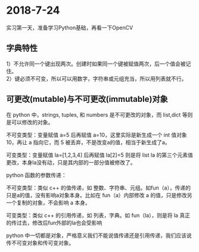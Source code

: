 # 2018-7-24
实习第一天，准备学习Python基础，再看一下OpenCV
## 字典特性
1）不允许同一个键出现两次。创建时如果同一个键被赋值两次，后一个值会被记住。<br>
2）键必须不可变，所以可以用数字，字符串或元组充当，所以用列表就不行。<br>
## 可更改(mutable)与不可更改(immutable)对象
在 python 中，strings, tuples, 和 numbers 是不可更改的对象，而 list,dict 等则是可以修改的对象。<br>

不可变类型：变量赋值 a=5 后再赋值 a=10，这里实际是新生成一个 int 值对象 10，再让 a 指向它，而 5 被丢弃，不是改变a的值，相当于新生成了a。<br>

可变类型：变量赋值 la=[1,2,3,4] 后再赋值 la[2]=5 则是将 list la 的第三个元素值更改，本身la没有动，只是其内部的一部分值被修改了。<br>

python 函数的参数传递：<br>

不可变类型：类似 c++ 的值传递，如 整数、字符串、元组。如fun（a），传递的只是a的值，没有影响a对象本身。比如在 fun（a）内部修改 a 的值，只是修改另一个复制的对象，不会影响 a 本身。<br>

可变类型：类似 c++ 的引用传递，如 列表，字典。如 fun（la），则是将 la 真正的传过去，修改后fun外部的la也会受影响<br>

python 中一切都是对象，严格意义我们不能说值传递还是引用传递，我们应该说传不可变对象和传可变对象。<br>